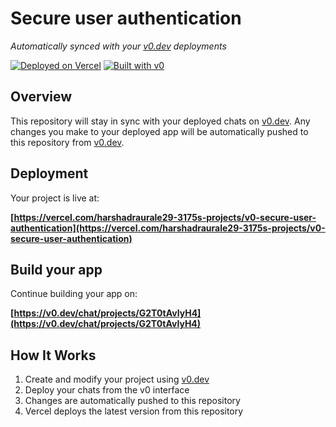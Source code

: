 # Secure user authentication

*Automatically synced with your [v0.dev](https://v0.dev) deployments*

[![Deployed on Vercel](https://img.shields.io/badge/Deployed%20on-Vercel-black?style=for-the-badge&logo=vercel)](https://vercel.com/harshadraurale29-3175s-projects/v0-secure-user-authentication)
[![Built with v0](https://img.shields.io/badge/Built%20with-v0.dev-black?style=for-the-badge)](https://v0.dev/chat/projects/G2T0tAvIyH4)

## Overview

This repository will stay in sync with your deployed chats on [v0.dev](https://v0.dev).
Any changes you make to your deployed app will be automatically pushed to this repository from [v0.dev](https://v0.dev).

## Deployment

Your project is live at:

**[https://vercel.com/harshadraurale29-3175s-projects/v0-secure-user-authentication](https://vercel.com/harshadraurale29-3175s-projects/v0-secure-user-authentication)**

## Build your app

Continue building your app on:

**[https://v0.dev/chat/projects/G2T0tAvIyH4](https://v0.dev/chat/projects/G2T0tAvIyH4)**

## How It Works

1. Create and modify your project using [v0.dev](https://v0.dev)
2. Deploy your chats from the v0 interface
3. Changes are automatically pushed to this repository
4. Vercel deploys the latest version from this repository
